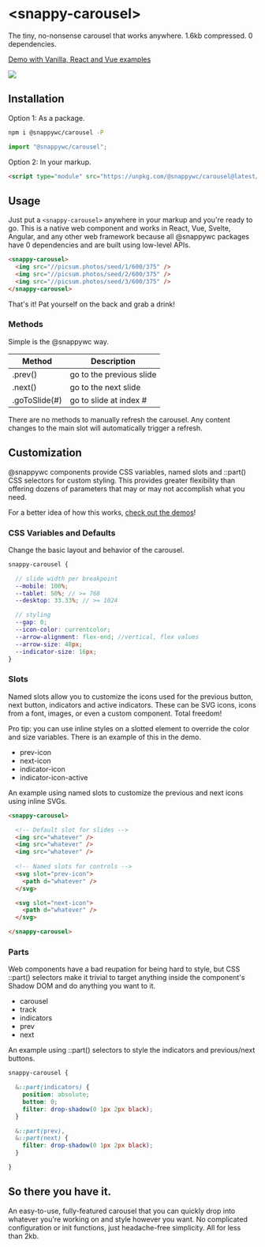 # &lt;snappy-carousel&gt;

The tiny, no-nonsense carousel that works anywhere.
1.6kb compressed. 0 dependencies.

[Demo with Vanilla, React and Vue examples](https://codepen.io/kaicna/pen/PoErQyv)

![](https://github.com/kaina-agency/snappy/blob/main/screenshots/snappy-carousel.png?raw=true)

## Installation
Option 1: As a package.

```sh
npm i @snappywc/carousel -P
```

```js
import "@snappywc/carousel";
```

Option 2: In your markup.

```html
<script type="module" src="https://unpkg.com/@snappywc/carousel@latest/snappy-carousel.min.js"></script>
```

## Usage
Just put a ```<snappy-carousel>``` anywhere in your markup and you're ready to go. This is a native web component and works in React, Vue, Svelte, Angular, and any other web framework because all @snappywc packages have 0 dependencies and are built using low-level APIs.

```html
<snappy-carousel>
  <img src="//picsum.photos/seed/1/600/375" />
  <img src="//picsum.photos/seed/2/600/375" />
  <img src="//picsum.photos/seed/3/600/375" />
</snappy-carousel>
```
That's it! Pat yourself on the back and grab a drink!

### Methods
Simple is the @snappywc way.

Method|Description
-|-
.prev()|go to the previous slide
.next()|go to the next slide
.goToSlide(#)|go to slide at index #

There are no methods to manually refresh the carousel. Any content changes to the main slot will automatically trigger a refresh.

## Customization
@snappywc components provide CSS variables, named slots and ::part() CSS selectors for custom styling. This provides greater flexibility than offering dozens of parameters that may or may not accomplish what you need.

For a better idea of how this works, [check out the demos](https://codepen.io/kaicna/pen/PoErQyv)!

### CSS Variables and Defaults
Change the basic layout and behavior of the carousel.
```scss
snappy-carousel {

  // slide width per breakpoint
  --mobile: 100%;
  --tablet: 50%; // >= 768
  --desktop: 33.33%; // >= 1024

  // styling
  --gap: 0;
  --icon-color: currentcolor;
  --arrow-alignment: flex-end; //vertical, flex values
  --arrow-size: 48px;
  --indicator-size: 16px;
}
```

### Slots
Named slots allow you to customize the icons used for the previous button, next button, indicators and active indicators. These can be SVG icons, icons from a font, images, or even a custom component. Total freedom!

Pro tip: you can use inline styles on a slotted element to override the color and size variables. There is an example of this in the demo.
- prev-icon
- next-icon
- indicator-icon
- indicator-icon-active

An example using named slots to customize the previous and next icons using inline SVGs.
```html
<snappy-carousel>

  <!-- Default slot for slides -->
  <img src="whatever" />
  <img src="whatever" />
  <img src="whatever" />
  
  <!-- Named slots for controls -->
  <svg slot="prev-icon">
    <path d="whatever" />
  </svg>

  <svg slot="next-icon">
    <path d="whatever" />
  </svg>

</snappy-carousel>
```

### Parts
Web components have a bad reupation for being hard to style, but CSS ::part() selectors make it trivial to target anything inside the component's Shadow DOM and do anything you want to it.
- carousel
- track
- indicators
- prev
- next

An example using ::part() selectors to style the indicators and previous/next buttons.
```scss
snappy-carousel {

  &::part(indicators) {
    position: absolute;
    bottom: 0;
    filter: drop-shadow(0 1px 2px black);
  }

  &::part(prev),
  &::part(next) {
    filter: drop-shadow(0 1px 2px black);
  }

}
```

## So there you have it.
An easy-to-use, fully-featured carousel that you can quickly drop into whatever you're working on and style however you want. No complicated configuration or init functions, just headache-free simplicity. All for less than 2kb.
